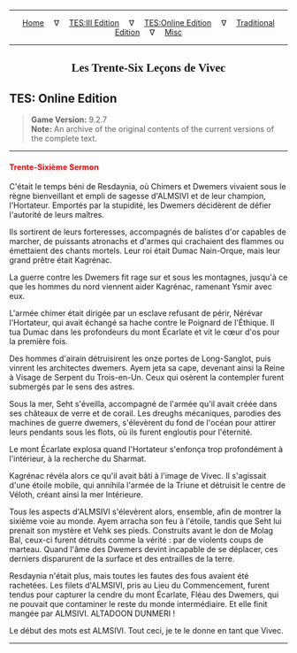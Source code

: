 
---

<!-- Jekyll Page Links -->

<center>
<a href="../../../../index.html">Home</a>
&emsp;&nabla;&emsp;
<a href="../../../index-tes3.html">TES:III Edition</a>
&emsp;&nabla;&emsp;
<a href="../../../index-teso.html">TES:Online Edition</a>
&emsp;&nabla;&emsp;
<a href="../../../index-traditional.html">Traditional Edition</a>
&emsp;&nabla;&emsp;
<a href="../../../index-misc.html">Misc</a>
</center>

<!-- Markdown Body Below: -->

---

<center>
<h2><span style="font-family:Georgia">Les Trente-Six Leçons de Vivec</span></h2>
</center>

## TES: Online Edition

> __Game Version:__ 9.2.7\
> __Note:__ An archive of the original contents of the current versions of the complete text.

---

#### <span style="color:red">Trente-Sixième Sermon</span>

C'était le temps béni de Resdaynia, où Chimers et Dwemers vivaient sous le règne bienveillant et empli de sagesse d'ALMSIVI et de leur champion, l'Hortateur. Emportés par la stupidité, les Dwemers décidèrent de défier l'autorité de leurs maîtres.

Ils sortirent de leurs forteresses, accompagnés de balistes d'or capables de marcher, de puissants atronachs et d'armes qui crachaient des flammes ou émettaient des chants mortels. Leur roi était Dumac Nain-Orque, mais leur grand prêtre était Kagrénac.

La guerre contre les Dwemers fit rage sur et sous les montagnes, jusqu'à ce que les hommes du nord viennent aider Kagrénac, ramenant Ysmir avec eux.

L'armée chimer était dirigée par un esclave refusant de périr, Nérévar l'Hortateur, qui avait échangé sa hache contre le Poignard de l'Éthique. Il tua Dumac dans les profondeurs du mont Écarlate et vit le cœur d'os pour la première fois.

Des hommes d'airain détruisirent les onze portes de Long-Sanglot, puis vinrent les architectes dwemers. Ayem jeta sa cape, devenant ainsi la Reine à Visage de Serpent du Trois-en-Un. Ceux qui osèrent la contempler furent submergés par le sens des astres.

Sous la mer, Seht s'éveilla, accompagné de l'armée qu'il avait créée dans ses châteaux de verre et de corail. Les dreughs mécaniques, parodies des machines de guerre dwemers, s'élevèrent du fond de l'océan pour attirer leurs pendants sous les flots, où ils furent engloutis pour l'éternité.

Le mont Écarlate explosa quand l'Hortateur s'enfonça trop profondément à l'intérieur, à la recherche du Sharmat.

Kagrénac révéla alors ce qu'il avait bâti à l'image de Vivec. Il s'agissait d'une étoile mobile, qui annihila l'armée de la Triune et détruisit le centre de Véloth, créant ainsi la mer Intérieure.

Tous les aspects d'ALMSIVI s'élevèrent alors, ensemble, afin de montrer la sixième voie au monde. Ayem arracha son feu à l'étoile, tandis que Seht lui prenait son mystère et Vehk ses pieds. Construits avant le don de Molag Bal, ceux-ci furent détruits comme la vérité : par de violents coups de marteau. Quand l'âme des Dwemers devint incapable de se déplacer, ces derniers disparurent de la surface et des entrailles de la terre.

Resdaynia n'était plus, mais toutes les fautes des fous avaient été rachetées. Les filets d'ALMSIVI, pris au Lieu du Commencement, furent tendus pour capturer la cendre du mont Écarlate, Fléau des Dwemers, qui ne pouvait que contaminer le reste du monde intermédiaire. Et elle finit mangée par ALMSIVI. ALTADOON DUNMERI !

Le début des mots est ALMSIVI. Tout ceci, je te le donne en tant que Vivec.

---
